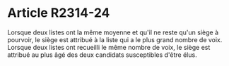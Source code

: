 # Article R2314-24

  
Lorsque deux listes ont la même moyenne et qu'il ne reste qu'un siège à pourvoir, le siège est attribué à la liste qui a le plus grand nombre de voix.   
Lorsque deux listes ont recueilli le même nombre de voix, le siège est attribué au plus âgé des deux candidats susceptibles d'être élus.